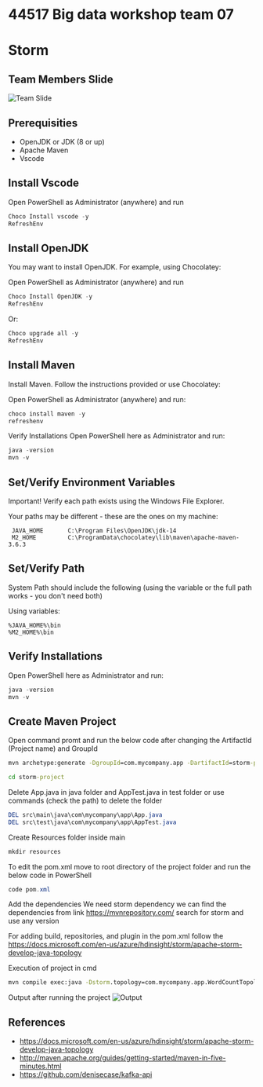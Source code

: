 # 44517 Big data workshop team 07
# Storm 

## Team Members Slide
![Team Slide](https://github.com/pradeepkumartheegala/apache-storm/blob/master/docs/team-slide.png)

## Prerequisities
- OpenJDK or JDK (8 or up)
- Apache Maven
- Vscode

## Install Vscode
Open PowerShell as Administrator (anywhere) and run
```PowerShell
Choco Install vscode -y
RefreshEnv
```

## Install OpenJDK
You may want to install OpenJDK. For example, using Chocolatey:

Open PowerShell as Administrator (anywhere) and run
```PowerShell
Choco Install OpenJDK -y
RefreshEnv
```
Or:
```PowerShell
Choco upgrade all -y
RefreshEnv
```

## Install Maven
Install Maven. Follow the instructions provided or use Chocolatey:

Open PowerShell as Administrator (anywhere) and run:
```powershell
choco install maven -y
refreshenv
```
Verify Installations
Open PowerShell here as Administrator and run:
```powershell
java -version
mvn -v
```

## Set/Verify Environment Variables

Important! Verify each path exists using the Windows File Explorer.

Your paths may be different - these are the ones on my machine:
```
 JAVA_HOME       C:\Program Files\OpenJDK\jdk-14 
 M2_HOME         C:\ProgramData\chocolatey\lib\maven\apache-maven-3.6.3   
```
## Set/Verify Path
System Path should include the following (using the variable or the full path works - you don't need both)

Using variables:
```
%JAVA_HOME%\bin
%M2_HOME%\bin
```
## Verify Installations
Open PowerShell here as Administrator and run:
```powershell
java -version
mvn -v
```
## Create Maven Project
Open command promt and run the below code after changing the ArtifactId (Project name) and GroupId
```cmd
mvn archetype:generate -DgroupId=com.mycompany.app -DartifactId=storm-project -DarchetypeArtifactId=maven-archetype-quickstart -DarchetypeVersion=1.4 -DinteractiveMode=false

cd storm-project
```
Delete App.java in java folder and AppTest.java in test folder or use commands (check the path) to delete the folder
```powershell
DEL src\main\java\com\mycompany\app\App.java
DEL src\test\java\com\mycompany\app\AppTest.java
```
Create Resources folder inside main
```powershell
mkdir resources
```
To edit the pom.xml move to root directory of the project folder and run the below code in PowerShell
```powershell
code pom.xml
```
Add the dependencies
We need storm dependency we can find the dependencies from link https://mvnrepository.com/
search for storm and use any version

For adding build, repositories, and plugin in the pom.xml follow the https://docs.microsoft.com/en-us/azure/hdinsight/storm/apache-storm-develop-java-topology

Execution of project in cmd
```cmd
mvn compile exec:java -Dstorm.topology=com.mycompany.app.WordCountTopology
```
Output after running the project
![Output](https://github.com/pradeepkumartheegala/apache-storm/blob/master/docs/results.png)

## References
- https://docs.microsoft.com/en-us/azure/hdinsight/storm/apache-storm-develop-java-topology
- http://maven.apache.org/guides/getting-started/maven-in-five-minutes.html
- https://github.com/denisecase/kafka-api





